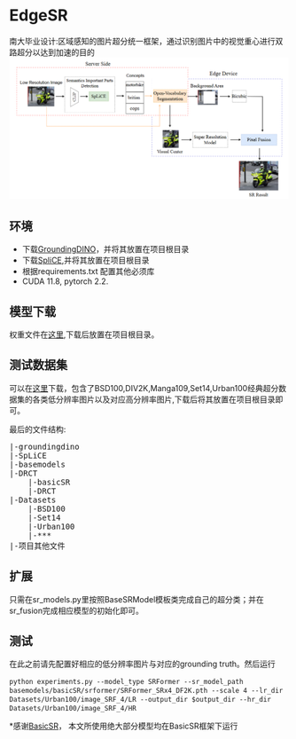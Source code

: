 # EdgeSR
南大毕业设计:区域感知的图片超分统一框架，通过识别图片中的视觉重心进行双路超分以达到加速的目的
![framework](framework.png "EdgeSR")

## 环境
- 下载[GroundingDINO](https://github.com/IDEA-Research/GroundingDINO)，并将其放置在项目根目录
- 下载[SpliCE](https://github.com/AI4LIFE-GROUP/SpLiCE),并将其放置在项目根目录
- 根据requirements.txt 配置其他必须库
- CUDA 11.8, pytorch 2.2.
## 模型下载
权重文件在[这里](https://drive.google.com/file/d/1Jd24TQmv2Jbuo94Uj9joHvmRoKLikXIq/view?usp=sharing),下载后放置在项目根目录。

## 测试数据集
可以在[这里](https://drive.google.com/file/d/11pIWnfasAXKVnqTzmE3vhlj7POvyibNV/view?usp=sharing)下载，包含了BSD100,DIV2K,Manga109,Set14,Urban100经典超分数据集的各类低分辨率图片以及对应高分辨率图片,下载后将其放置在项目根目录即可。

最后的文件结构:
<pre>
|-groundingdino
|-SpLiCE
|-basemodels
|-DRCT
    |-basicSR
    |-DRCT
|-Datasets
    |-BSD100
    |-Set14
    |-Urban100
    |-***
|-项目其他文件
</pre>

## 扩展
只需在sr_models.py里按照BaseSRModel模板类完成自己的超分类；并在sr_fusion完成相应模型的初始化即可。

## 测试
在此之前请先配置好相应的低分辨率图片与对应的grounding truth。然后运行 
```
python experiments.py --model_type SRFormer --sr_model_path basemodels/basicSR/srformer/SRFormer_SRx4_DF2K.pth --scale 4 --lr_dir Datasets/Urban100/image_SRF_4/LR --output_dir $output_dir --hr_dir Datasets/Urban100/image_SRF_4/HR
```


*感谢[BasicSR](https://github.com/XPixelGroup/BasicSR)， 本文所使用绝大部分模型均在BasicSR框架下运行